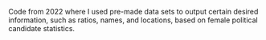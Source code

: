 Code from 2022 where I used pre-made data sets to output certain desired information, such as ratios, names, and locations, based on female political candidate statistics.
